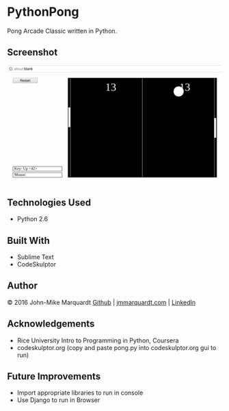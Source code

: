 # PythonPong
Pong Arcade Classic written in Python.

## Screenshot

![ScreenShot](./screenshot.png)

## Technologies Used
- Python 2.6

## Built With
* Sublime Text
* CodeSkulptor

## Author
&copy; 2016 John-Mike Marquardt [Github](https://github.com/codemarq) | [jmmarquardt.com](https://jmmarquardt.com) | [LinkedIn](https://www.linkedin.com/in/jmmarquardt)

## Acknowledgements
- Rice University Intro to Programming in Python, Coursera
- codeskulptor.org (copy and paste pong.py into codeskulptor.org gui to run)

## Future Improvements
- Import appropriate libraries to run in console
- Use Django to run in Browser
